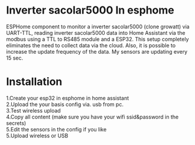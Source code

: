 # Inverter sacolar5000 In esphome
ESPHome component to monitor a inverter sacolar5000 (clone growatt) via UART-TTL, reading inverter sacolar5000 data into Home Assistant via the modbus using a TTL to RS485 module and a ESP32. This setup completely eliminates the need to collect data via the cloud. Also, it is possible to increase the update frequency of the data. My sensors are updating every 15 sec.
# Installation
1.Create your esp32 in esphome in home assistant         
2.Upload the your basis config via. usb from pc.  
3.Test wireless upload  
4.Copy all content (make sure you have your wifi ssid&password in the secrets)  
5.Edit the sensors in the config if you like  
5.Upload wireless or USB  

